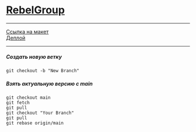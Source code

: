 # [RebelGroup](https://fastfood-topchik.netlify.app)

---

[Ссылка на макет](https://www.figma.com/file/llCuJEWmdFrLUlUsIyyOPn/топчик?type=design&node-id=895-3623&mode=design&t=FZ1NYUovr0RlmQW8-0) <br>
[Деплой](https://fastfood-topchik.netlify.app)

---

##### Создать новую ветку

    git checkout -b "New Branch"

##### Взять актуальную версию с main

    git checkout main
    git fetch
    git pull
    git checkout "Your Branch"
    git pull
    git rebase origin/main
